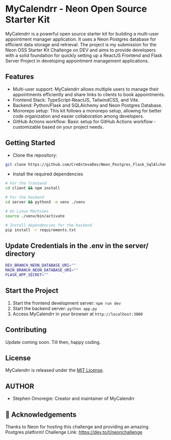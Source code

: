 # MyCalendrr - Neon Open Source Starter Kit

MyCalendrr is a powerful open source starter kit for building a multi-user appointment manager application. It uses a Neon Postgres database for efficient data storage and retrieval. The project is my submission for the Neon OSS Starter Kit Challenge on DEV and aims to provide developers with a solid foundation for quickly setting up a ReactJS Frontend and Flask Server Project in developing appointment management applications.

## Features

- Multi-user support: MyCalendrr allows multiple users to manage their appointments efficiently and share links to clients to book appointments.
- Frontend Stack: TypeScript-ReactJS, TailwindCSS, and Vite.
- Backend: Python/Flask and SQLAlchemy and Neon Postgres Database.
- Monorepo setup: This kit follows a monorepo setup, allowing for better code organization and easier collaboration among developers.
- GitHub Actions workflow: Basic setup for GitHub Actions workflow - customizable based on your project needs.

## Getting Started

- Clone the repository:

```bash
git clone https://github.com/Cre8steveDev/Neon_Postgres_Flask_SqlAlchemy_ReactJS_Starter_Kit.git
```

- Install the required dependencies

```bash
# For the frontend
cd client && npm install

# For the backend
cd server && python3 -m venv ./venv

# On Linux Machines
source ./venv/bin/activate

# Install dependencies for the backend
pip install -r requirements.txt

```

## Update Credentials in the .env in the server/ directory

```bash
DEV_BRANCH_NEON_DATABASE_URI=""
MAIN_BRANCH_NEON_DATABASE_URI=""
FLASK_APP_SECRET=""

```

## Start the Project

1. Start the frontend development server: `npm run dev`
2. Start the backend server: `python app.py`
3. Access MyCalendrr in your browser at `http://localhost:3000`

## Contributing

Update coming soon. Till then, happy coding.

## License

MyCalendrr is released under the [MIT License](LICENSE).

## AUTHOR

- Stephen Omoregie: Creator and maintainer of MyCalendrr

## 🙏 Acknowledgements

Thanks to Neon for hosting this challenge and providing an amazing Postgres platform!
Challenge Link: <https://dev.to/t/neonchallenge>
